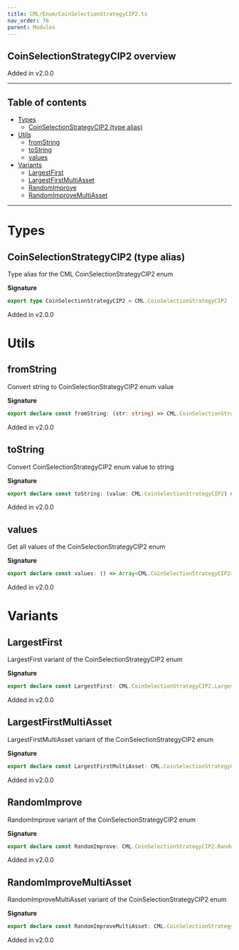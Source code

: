 ```yaml
---
title: CML/Enum/CoinSelectionStrategyCIP2.ts
nav_order: 76
parent: Modules
---
```


## CoinSelectionStrategyCIP2 overview

Added in v2.0.0

---

<h2 class="text-delta">Table of contents</h2>

- [Types](#types)
  - [CoinSelectionStrategyCIP2 (type alias)](#coinselectionstrategycip2-type-alias)
- [Utils](#utils)
  - [fromString](#fromstring)
  - [toString](#tostring)
  - [values](#values)
- [Variants](#variants)
  - [LargestFirst](#largestfirst)
  - [LargestFirstMultiAsset](#largestfirstmultiasset)
  - [RandomImprove](#randomimprove)
  - [RandomImproveMultiAsset](#randomimprovemultiasset)

---

# Types

## CoinSelectionStrategyCIP2 (type alias)

Type alias for the CML CoinSelectionStrategyCIP2 enum

**Signature**

```ts
export type CoinSelectionStrategyCIP2 = CML.CoinSelectionStrategyCIP2
```

Added in v2.0.0

# Utils

## fromString

Convert string to CoinSelectionStrategyCIP2 enum value

**Signature**

```ts
export declare const fromString: (str: string) => CML.CoinSelectionStrategyCIP2 | undefined
```

Added in v2.0.0

## toString

Convert CoinSelectionStrategyCIP2 enum value to string

**Signature**

```ts
export declare const toString: (value: CML.CoinSelectionStrategyCIP2) => string
```

Added in v2.0.0

## values

Get all values of the CoinSelectionStrategyCIP2 enum

**Signature**

```ts
export declare const values: () => Array<CML.CoinSelectionStrategyCIP2>
```

Added in v2.0.0

# Variants

## LargestFirst

LargestFirst variant of the CoinSelectionStrategyCIP2 enum

**Signature**

```ts
export declare const LargestFirst: CML.CoinSelectionStrategyCIP2.LargestFirst
```

Added in v2.0.0

## LargestFirstMultiAsset

LargestFirstMultiAsset variant of the CoinSelectionStrategyCIP2 enum

**Signature**

```ts
export declare const LargestFirstMultiAsset: CML.CoinSelectionStrategyCIP2.LargestFirstMultiAsset
```

Added in v2.0.0

## RandomImprove

RandomImprove variant of the CoinSelectionStrategyCIP2 enum

**Signature**

```ts
export declare const RandomImprove: CML.CoinSelectionStrategyCIP2.RandomImprove
```

Added in v2.0.0

## RandomImproveMultiAsset

RandomImproveMultiAsset variant of the CoinSelectionStrategyCIP2 enum

**Signature**

```ts
export declare const RandomImproveMultiAsset: CML.CoinSelectionStrategyCIP2.RandomImproveMultiAsset
```

Added in v2.0.0
